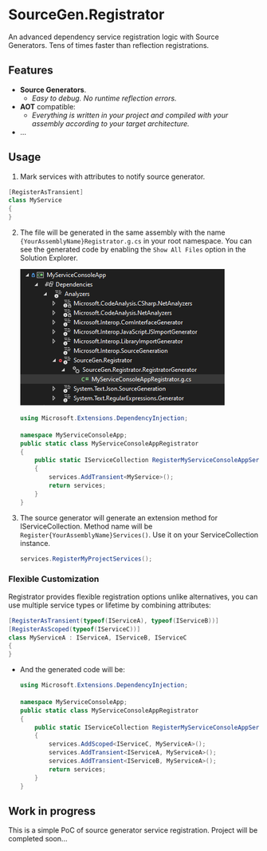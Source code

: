 # SourceGen.Registrator
 An advanced dependency service registration logic with Source Generators. Tens of times faster than reflection registrations.

 ## Features
 - **Source Generators**.
     -  _Easy to debug. No runtime reflection errors._
 - **AOT** compatible:
     - _Everything is written in your project and compiled with your assembly according to your target architecture._
 - ...

## Usage

1. Mark services with attributes to notify source generator.
```cs
[RegisterAsTransient]
class MyService
{
}
```

2. The file will be generated in the same assembly with the name `{YourAssemblyName}Registrator.g.cs` in your root namespace. You can see the generated code by enabling the `Show All Files` option in the Solution Explorer.

    ![source generator solution preview](assets/generated-file-in-solution-preview.png)

    ```cs
    using Microsoft.Extensions.DependencyInjection;

    namespace MyServiceConsoleApp;
    public static class MyServiceConsoleAppRegistrator
    {
        public static IServiceCollection RegisterMyServiceConsoleAppServices(this IServiceCollection services)
        {
            services.AddTransient<MyService>();
            return services;
        }
    }
    ```

1.  The source generator will generate an extension method for IServiceCollection. Method name will be `Register{YourAssemblyName}Services()`. Use it on your ServiceCollection instance.

    ```cs
    services.RegisterMyProjectServices();
    ```

### Flexible Customization
Registrator provides flexible registration options unlike alternatives, you can use multiple service types or lifetime by combining attributes:

```cs
[RegisterAsTransient(typeof(IServiceA), typeof(IServiceB))]
[RegisterAsScoped(typeof(IServiceC))]
class MyServiceA : IServiceA, IServiceB, IServiceC
{
}
```

- And the generated code will be:

    ```csharp
    using Microsoft.Extensions.DependencyInjection;

    namespace MyServiceConsoleApp;
    public static class MyServiceConsoleAppRegistrator
    {
        public static IServiceCollection RegisterMyServiceConsoleAppServices(this IServiceCollection services)
        {
            services.AddScoped<IServiceC, MyServiceA>();
            services.AddTransient<IServiceA, MyServiceA>();
            services.AddTransient<IServiceB, MyServiceA>();
            return services;
        }
    }
    ```

## Work in progress
This is a simple PoC of source generator service registration. Project will be completed soon...
